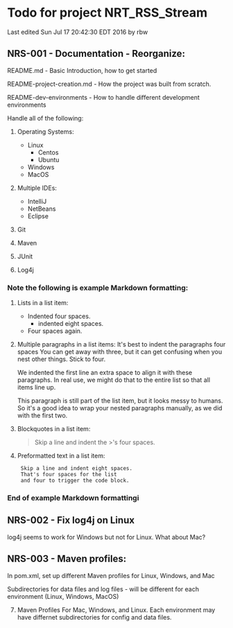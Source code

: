 # Todo for project NRT_RSS_Stream

Last edited Sun Jul 17 20:42:30 EDT 2016 by rbw

## NRS-001 - Documentation - Reorganize:

README.md - Basic Introduction, how to get started

README-project-creation.md - How the project was built from scratch.

README-dev-environments - How to handle different development environments

Handle all of the following:

1. Operating Systems:
    - Linux
        * Centos
        * Ubuntu
    - Windows
    - MacOS
2. Multiple IDEs:
    - IntelliJ
    - NetBeans
    - Eclipse

3. Git

4. Maven

5. JUnit

6. Log4j

### Note the following is example Markdown formatting:

1. Lists in a list item:
    - Indented four spaces.
        * indented eight spaces.
    - Four spaces again.
2.  Multiple paragraphs in a list items:
    It's best to indent the paragraphs four spaces
    You can get away with three, but it can get
    confusing when you nest other things.
    Stick to four.

    We indented the first line an extra space to align
    it with these paragraphs. In real use, we might do
    that to the entire list so that all items line up.

    This paragraph is still part of the list item, but it looks messy to humans. So it's a good idea to wrap your nested paragraphs manually, as we did with the first two.

3. Blockquotes in a list item:

    > Skip a line and
    > indent the >'s four spaces.

4. Preformatted text in a list item:

        Skip a line and indent eight spaces.
        That's four spaces for the list
        and four to trigger the code block.

### End of example Markdown formattingi

## NRS-002 - Fix log4j on Linux

log4j seems to work for Windows but not for Linux.  What about Mac?

## NRS-003 - Maven profiles:
In pom.xml, set up different Maven profiles for Linux, Windows,
and Mac

Subdirectories for data files and log files - will be different for each
environment (Linux, Windows, MacOS)

7. Maven Profiles For Mac, Windows, and Linux.
    Each environment may have differnet subdirectories for config and
    data files.

